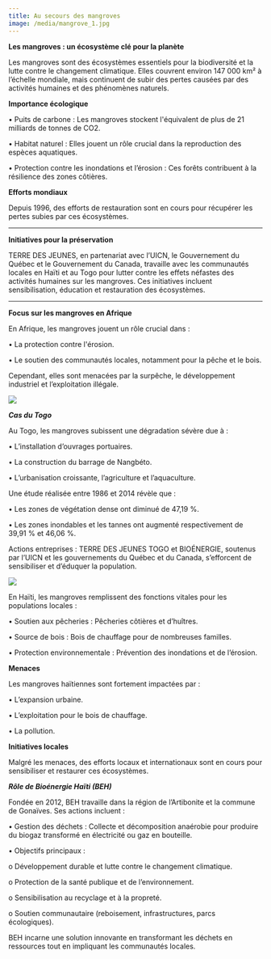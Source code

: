 ```yaml
---
title: Au secours des mangroves
image: /media/mangrove_1.jpg
---
```

**Les mangroves : un écosystème clé pour la planète**


Les mangroves sont des écosystèmes essentiels pour la biodiversité et la lutte contre le changement climatique. Elles couvrent environ 147 000 km² à l’échelle mondiale, mais continuent de subir des pertes causées par des activités humaines et des phénomènes naturels.


**Importance écologique**


•	Puits de carbone : Les mangroves stockent l'équivalent de plus de 21 milliards de tonnes de CO2.


•	Habitat naturel : Elles jouent un rôle crucial dans la reproduction des espèces aquatiques.


•	Protection contre les inondations et l’érosion : Ces forêts contribuent à la résilience des zones côtières.


**Efforts mondiaux**


Depuis 1996, des efforts de restauration sont en cours pour récupérer les pertes subies par ces écosystèmes.

- - -

**Initiatives pour la préservation**

TERRE DES JEUNES, en partenariat avec l’UICN, le Gouvernement du Québec et le Gouvernement du Canada, travaille avec les communautés locales en Haïti et au Togo pour lutter contre les effets néfastes des activités humaines sur les mangroves. Ces initiatives incluent sensibilisation, éducation et restauration des écosystèmes.

- - -

**Focus sur les mangroves en Afrique**


En Afrique, les mangroves jouent un rôle crucial dans :


•	La protection contre l'érosion.


•	Le soutien des communautés locales, notamment pour la pêche et le bois.


Cependant, elles sont menacées par la surpêche, le développement industriel et l’exploitation illégale.

![](/media/mangrove_togo.png)


***Cas du Togo***


Au Togo, les mangroves subissent une dégradation sévère due à :


•	L’installation d’ouvrages portuaires.


•	La construction du barrage de Nangbéto.


•	L’urbanisation croissante, l’agriculture et l’aquaculture.


Une étude réalisée entre 1986 et 2014 révèle que :


•	Les zones de végétation dense ont diminué de 47,19 %.


•	Les zones inondables et les tannes ont augmenté respectivement de 39,91 % et 46,06 %.


Actions entreprises : TERRE DES JEUNES TOGO et BIOÉNERGIE, soutenus par l’UICN et les gouvernements du Québec et du Canada, s’efforcent de sensibiliser et d’éduquer la population.



![](/media/mangrove_2.jpg)


En Haïti, les mangroves remplissent des fonctions vitales pour les populations locales :


•	Soutien aux pêcheries : Pêcheries côtières et d’huîtres.


•	Source de bois : Bois de chauffage pour de nombreuses familles.


•	Protection environnementale : Prévention des inondations et de l’érosion.


**Menaces**


Les mangroves haïtiennes sont fortement impactées par :


•	L’expansion urbaine.


•	L’exploitation pour le bois de chauffage.


•	La pollution.


**Initiatives locales**


Malgré les menaces, des efforts locaux et internationaux sont en cours pour sensibiliser et restaurer ces écosystèmes.

***Rôle de Bioénergie Haïti (BEH)***


Fondée en 2012, BEH travaille dans la région de l’Artibonite et la commune de Gonaïves. Ses actions incluent :


•	Gestion des déchets : Collecte et décomposition anaérobie pour produire du biogaz transformé en électricité ou gaz en bouteille.

•	Objectifs principaux : 


o	Développement durable et lutte contre le changement climatique.


o	Protection de la santé publique et de l’environnement.


o	Sensibilisation au recyclage et à la propreté.


o	Soutien communautaire (reboisement, infrastructures, parcs écologiques).


BEH incarne une solution innovante en transformant les déchets en ressources tout en impliquant les communautés locales.